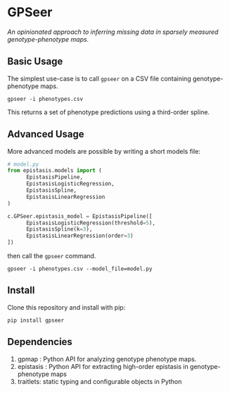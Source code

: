 # GPSeer
*An opinionated approach to inferring missing data in sparsely measured genotype-phenotype maps.*

## Basic Usage

The simplest use-case is to call `gpseer` on a CSV file containing genotype-phenotype maps.
```
gpseer -i phenotypes.csv
```
This returns a set of phenotype predictions using a third-order spline.

## Advanced Usage

More advanced models are possible by writing a short models file:
```python
# model.py
from epistasis.models import (
      EpistasisPipeline,
      EpistasisLogisticRegression,
      EpistasisSpline,
      EpistasisLinearRegression
)

c.GPSeer.epistasis_model = EpistasisPipeline([
      EpistasisLogisticRegression(threshold=5),
      EpistasisSpline(k=3),
      EpistasisLinearRegression(order=3)
])
```
then call the `gpseer` command.
```
gpseer -i phenotypes.csv --model_file=model.py
```


## Install

Clone this repository and install with pip:

```
pip install gpseer
```

## Dependencies

1. gpmap : Python API for analyzing genotype phenotype maps.
2. epistasis : Python API for extracting high-order epistasis in genotype-phenotype maps
3. traitlets: static typing and configurable objects in Python